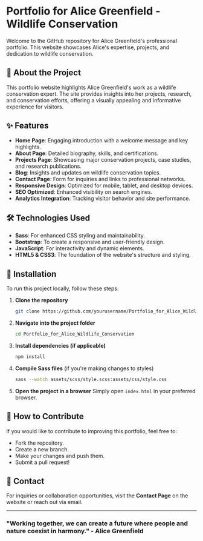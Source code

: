 # Portfolio for Alice Greenfield - Wildlife Conservation

Welcome to the GitHub repository for Alice Greenfield's professional portfolio. This website showcases Alice's expertise, projects, and dedication to wildlife conservation.

## 🌿 About the Project
This portfolio website highlights Alice Greenfield's work as a wildlife conservation expert. The site provides insights into her projects, research, and conservation efforts, offering a visually appealing and informative experience for visitors.

## ✨ Features
- **Home Page**: Engaging introduction with a welcome message and key highlights.
- **About Page**: Detailed biography, skills, and certifications.
- **Projects Page**: Showcasing major conservation projects, case studies, and research publications.
- **Blog**: Insights and updates on wildlife conservation topics.
- **Contact Page**: Form for inquiries and links to professional networks.
- **Responsive Design**: Optimized for mobile, tablet, and desktop devices.
- **SEO Optimized**: Enhanced visibility on search engines.
- **Analytics Integration**: Tracking visitor behavior and site performance.

## 🛠️ Technologies Used
- **Sass**: For enhanced CSS styling and maintainability.
- **Bootstrap**: To create a responsive and user-friendly design.
- **JavaScript**: For interactivity and dynamic elements.
- **HTML5 & CSS3**: The foundation of the website's structure and styling.

## 🚀 Installation
To run this project locally, follow these steps:

1. **Clone the repository**
   ```sh
   git clone https://github.com/yourusername/Portfolio_for_Alice_Wildlife_Conservation.git
   ```
2. **Navigate into the project folder**
   ```sh
   cd Portfolio_for_Alice_Wildlife_Conservation
   ```
3. **Install dependencies (if applicable)**
   ```sh
   npm install
   ```
4. **Compile Sass files** (if you're making changes to styles)
   ```sh
   sass --watch assets/scss/style.scss:assets/css/style.css
   ```
5. **Open the project in a browser**
   Simply open `index.html` in your preferred browser.

## 📌 How to Contribute
If you would like to contribute to improving this portfolio, feel free to:
- Fork the repository.
- Create a new branch.
- Make your changes and push them.
- Submit a pull request!

## 📧 Contact
For inquiries or collaboration opportunities, visit the **Contact Page** on the website or reach out via email.

---

### "Working together, we can create a future where people and nature coexist in harmony." - Alice Greenfield
